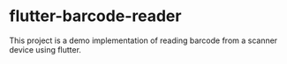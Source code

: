 # flutter-barcode-reader
This project is a demo implementation of reading barcode from a scanner device using flutter.
